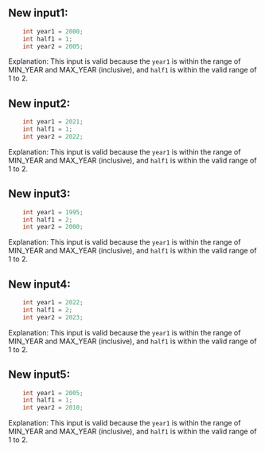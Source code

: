 ## New input1:
```java
    int year1 = 2000;
    int half1 = 1;
    int year2 = 2005;
```
Explanation: This input is valid because the `year1` is within the range of MIN_YEAR and MAX_YEAR (inclusive), and `half1` is within the valid range of 1 to 2.

## New input2:
```java
    int year1 = 2021;
    int half1 = 1;
    int year2 = 2022;
```
Explanation: This input is valid because the `year1` is within the range of MIN_YEAR and MAX_YEAR (inclusive), and `half1` is within the valid range of 1 to 2.

## New input3:
```java
    int year1 = 1995;
    int half1 = 2;
    int year2 = 2000;
```
Explanation: This input is valid because the `year1` is within the range of MIN_YEAR and MAX_YEAR (inclusive), and `half1` is within the valid range of 1 to 2.

## New input4:
```java
    int year1 = 2022;
    int half1 = 2;
    int year2 = 2023;
```
Explanation: This input is valid because the `year1` is within the range of MIN_YEAR and MAX_YEAR (inclusive), and `half1` is within the valid range of 1 to 2.

## New input5:
```java
    int year1 = 2005;
    int half1 = 1;
    int year2 = 2010;
```
Explanation: This input is valid because the `year1` is within the range of MIN_YEAR and MAX_YEAR (inclusive), and `half1` is within the valid range of 1 to 2.